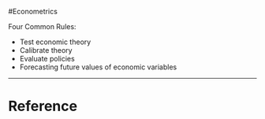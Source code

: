 

#Econometrics 

Four Common Rules:

- Test economic theory
- Calibrate theory
- Evaluate policies
- Forecasting future values of economic variables




---



# Reference 

